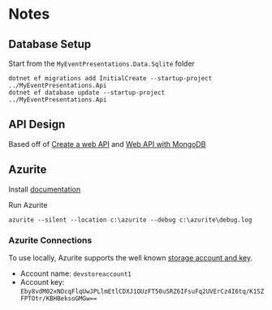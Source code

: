 # Notes

## Database Setup

Start from the `MyEventPresentations.Data.Sqlite` folder

``` 
dotnet ef migrations add InitialCreate --startup-project ../MyEventPresentations.Api
dotnet ef database update --startup-project ../MyEventPresentations.Api
```

## API Design

Based off of [Create a web API](https://docs.microsoft.com/en-us/aspnet/core/tutorials/first-web-api) and [Web API with MongoDB](https://docs.microsoft.com/en-us/aspnet/core/tutorials/first-mongo-app)

## Azurite

Install [documentation](https://docs.microsoft.com/en-us/azure/storage/common/storage-use-azurite)

Run Azurite

```npm
azurite --silent --location c:\azurite --debug c:\azurite\debug.log
```

### Azurite Connections

To use locally, Azurite supports the well known [storage account and key](https://docs.microsoft.com/en-us/azure/storage/common/storage-use-azurite?toc=/azure/storage/blobs/toc.json#authorization-for-tools-and-sdks).

* Account name: `devstoreaccount1`
* Account key: `Eby8vdM02xNOcqFlqUwJPLlmEtlCDXJ1OUzFT50uSRZ6IFsuFq2UVErCz4I6tq/K1SZFPTOtr/KBHBeksoGMGw==`
